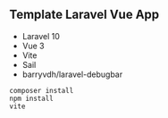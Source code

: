 ## Template Laravel Vue App

- Laravel 10
- Vue 3
- Vite
- Sail
- barryvdh/laravel-debugbar

````
composer install
npm install
vite
````
